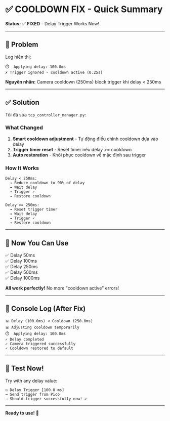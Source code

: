 # ✅ COOLDOWN FIX - Quick Summary

**Status:** ✅ **FIXED** - Delay Trigger Works Now!

---

## 🐛 Problem

Log hiển thị:
```
⏱️  Applying delay: 100.0ms
✗ Trigger ignored - cooldown active (0.25s)
```

**Nguyên nhân:** Camera cooldown (250ms) block trigger khi delay < 250ms

---

## ✅ Solution

Tôi đã sửa `tcp_controller_manager.py`:

### What Changed
1. **Smart cooldown adjustment** - Tự động điều chỉnh cooldown dựa vào delay
2. **Trigger timer reset** - Reset timer nếu delay >= cooldown
3. **Auto restoration** - Khôi phục cooldown về mặc định sau trigger

### How It Works

```
Delay < 250ms:
  → Reduce cooldown to 90% of delay
  → Wait delay
  → Trigger ✓
  → Restore cooldown

Delay >= 250ms:
  → Reset trigger timer
  → Wait delay
  → Trigger ✓
  → Restore cooldown
```

---

## 🎯 Now You Can Use

✅ Delay 50ms    
✅ Delay 100ms   
✅ Delay 250ms   
✅ Delay 500ms   
✅ Delay 1000ms  

**All work perfectly!** No more "cooldown active" errors!

---

## 📝 Console Log (After Fix)

```
📊 Delay (100.0ms) < Cooldown (250.0ms)
📊 Adjusting cooldown temporarily
⏱️  Applying delay: 100.0ms
✓ Delay completed
✓ Camera triggered successfully
✓ Cooldown restored to default
```

---

## 🚀 Test Now!

Try with any delay value:
```
☑ Delay Trigger [100.0 ms]
→ Send trigger from Pico
→ Should trigger successfully now! ✓
```

---

**Ready to use!** 🎊

